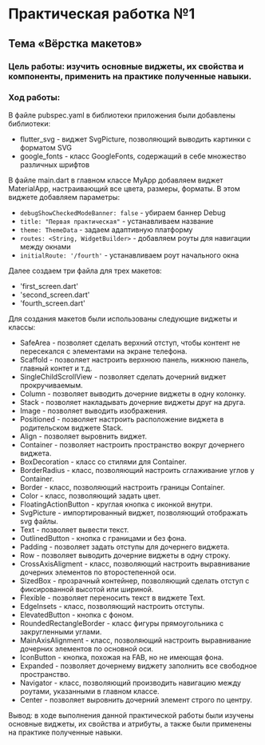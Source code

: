 # Практическая работка №1
## Тема «Вёрстка макетов»
### Цель работы: изучить основные виджеты, их свойства и компоненты, применить на практике полученные навыки.
### Ход работы:

В файле pubspec.yaml в библиотеки приложения были добавлены библиотеки:
- flutter_svg - виджет SvgPicture, позволяющий выводить картинки с форматом SVG
- google_fonts - класс GoogleFonts, содержащий в себе множество различных шрифтов

В файле main.dart в главном классе MyApp добавляем виджет MaterialApp, настраивающий все цвета, размеры, форматы.
В этом виджете добавляем параметры:
- `debugShowCheckedModeBanner: false` - убираем баннер Debug
- `title: "Первая практическая"` - устанавливаем название
- `theme: ThemeData` - задаем адаптивную платформу
- `routes: <String, WidgetBuilder>` - добавляем роуты для навигации между окнами
- `initialRoute: '/fourth'` - устанавливаем роут начального окна

Далее создаем три файла для трех макетов:
- 'first_screen.dart'
- 'second_screen.dart'
- 'fourth_screen.dart'

Для создания макетов были использованы следующие виджеты и классы:
- SafeArea - позволяет сделать верхний отступ, чтобы контент не пересекался с элементами на экране телефона.
- Scaffold - позволяет настроить верхнюю панель, нижнюю панель, главный контет и т.д.
- SingleChildScrollView - позволяет сделать дочерний виджет прокручиваемым.
- Column - позволяет выводить дочерние виджеты в одну колонку.
- Stack - позволяет накладывать дочерние виджеты друг на друга.
- Image - позволяет выводить изображения.
- Positioned - позволяет настроить расположение виджета в родительском виджете Stack.
- Align - позволяет выровнить виджет.
- Container - позволяет настроить пространство вокруг дочернего виджета.
- BoxDecoration - класс со стилями для Container.
- BorderRadius - класс, позволяющий настроить сглаживание углов у Container.
- Border - класс, позволяющий настроить границы Container.
- Color - класс, позволяющий задать цвет.
- FloatingActionButton - круглая кнопка с иконкой внутри.
- SvgPicture - импортированный виджет, позволяющий отображать svg файлы.
- Text - позволяет вывести текст.
- OutlinedButton - кнопка с границами и без фона.
- Padding - позволяет задать отступы для дочернего виджета.
- Row - позволяет выводить дочерние виджеты в одну строку.
- CrossAxisAligment - класс, позволяющий настроить выравнивание дочерних элементов по второстепенной оси.
- SizedBox - прозрачный контейнер, позволяющий сделать отступ с фиксированной высотой или шириной.
- Flexible - позволяет переносить текст в виджете Text.
- EdgeInsets - класс, позволяющий настроить отступы.
- ElevatedButton - кнопка с фоном.
- RoundedRectangleBorder - класс фигуры прямоугольника с закругленными углами.
- MainAxisAlignment - класс, позволяющий настроить выравнивание дочерних элементов по основной оси.
- IconButton - кнопка, похожая на FAB, но не имеющая фона.
- Expanded - позволяет дочернему виджету заполнить все свободное пространство.
- Navigator - класс, позволяющий производить навигацию между роутами, указанными в главном классе.
- Center - позволяет выровнить дочерний элемент строго по центру.

Вывод: в ходе выполнения данной практической работы были изучены основные виджеты, их свойства и атрибуты, а также были применены на практике полученные навыки.
